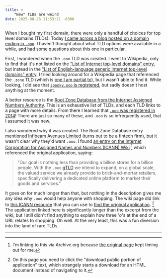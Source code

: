 ```yaml
---
title: >
    "New" TLDs are weird
date: 2025-08-26 11:53:21 -0300
---
```


When I bought my first domain, there were only a handful of choices for top level domains (TLDs). Today [I came across a blog hosted on a domain ending in `.ooo`](https://becca.ooo/blog/macos-dotfiles/). I haven't thought about what TLD options were available in a while, and had some questions about this one in particular.

First, I wondered when the `.ooo` TLD was created. I went to Wikipedia, only to find that it's not listed on the ["List of Internet top-level domains" entry](https://en.wikipedia.org/wiki/List_of_Internet_top-level_domains), but instead in the ["List of English-language generic Internet top-level domains" entry](https://en.wikipedia.org/wiki/List_of_English-language_generic_Internet_top-level_domains). I tried looking around for a Wikipedia page that referenced the `.zone` TLD (which is [one I am partial to](http://gavin.zone)), but I wasn't able to find it. While looking, I did see that [`spooky.ooo` is registered](https://www.whois.com/whois/spooky.ooo), but sadly doesn't host anything at the moment.

A better resource is the [Root Zone Database from the Internet Assigned Numbers Authority](https://www.iana.org/domains/root/db). This is an exhaustive list of TLDs, and each TLD links to a page with more details. From there I learned that [`.ooo` was registered in 2014](https://www.iana.org/domains/root/db/ooo.html)! There are just so many of these, and `.ooo` is so infrequently used, that I assumed it was new.

I also wondered why it was created. The Root Zone Database entry mentioned [Infibeam Avenues Limited](https://www.ia.ooo/) (turns out to be a fintech firm), but it wasn't clear why they'd want `.ooo`. I found [an entry on the Internet Corporation for Assigned Names and Numbers (ICANN) Wiki](https://web.archive.org/web/20250820054012/https://icannwiki.org/.ooo) [^1] which referenced the original application, saying:

> "Our goal is nothing less than providing a billion stores for a billion people. With the `.ooo` [gTLD](https://en.wikipedia.org/wiki/Generic_top-level_domain) we intend to expand, on a global scale, the valued service we already provide to brick-and-mortar retailers, specifically delivering a dedicated online platform to market their goods and services."

It goes on for much longer than that, but nothing in the description gives me any idea why `.ooo` would help anyone with shopping. The wiki page did link to [this ICANN resource](https://gtldresult.icann.org/applicationstatus/viewstatus) that you can use to [find the original application](https://gtldresult.icann.org/applicationstatus/applicationdetails/152). [^2] The application linked here is significantly longer than the excerpt from the wiki, but I still didn't find anything to explain how three '*o*'s at the end of a URL relates to shopping. Oh well. At the very least, this was a fun diversion into the land of rare TLDs.

---

[^1]: I'm linking to this via Archive.org because [the original page](https://icannwiki.org/.ooo) kept timing out for me.

[^2]: On this page you need to click the "download public portion of application" text, which strangely starts a download for an HTML document instead of navigating to it.
